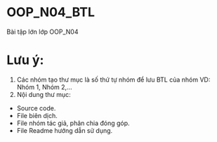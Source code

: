 # OOP_N04_BTL
Bài tập lớn lớp OOP_N04
# Lưu ý:
1. Các nhóm tạo thư mục là số thứ tự nhóm để lưu BTL của nhóm
   VD: Nhóm 1, Nhóm 2,...
2. Nội dung thư mục:
- Source code.
- File biên dịch.
- File nhóm tác giả, phân chia đóng góp.
- File Readme hướng dẫn sử dụng.
